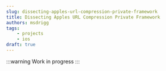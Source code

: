 ```yaml
---
slug: dissecting-apples-url-compression-private-framework
title: Dissecting Apples URL Compression Private Framework
authors: msdrigg
tags:
    - projects
    - ios
draft: true
---
```


:::warning
Work in progress
:::
